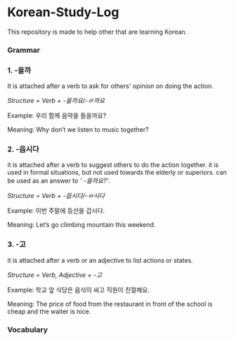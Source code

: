# Korean-Study-Log

This repository is made to help other that are learning Korean.

### Grammar

### 1. -을까

It is attached after a verb to ask for
others' opinion on doing the action.

*Structure = Verb + -을까요/-ㄹ까요*

Example: 우리 함께 음악을 들을까요?

Meaning: Why don’t we listen to music together?

### 2. -읍시다

it is attached after a verb to suggest others to do
the action together.
it is used in formal situations, but not used towards
the elderly or superiors. can be used as an answer to *'
-을까요?'*.

*Structure = Verb + -읍시다/-ㅂ시다*

Example: 이번 주말에 등산을 갑시다.

Meaning: Let’s go climbing mountain this weekend.

### 3. -고

it is attached after a verb or an adjective to list
actions or states.

*Structure = Verb, Adjective + -고*

Example: 학교 앞 식당은 음식이 싸고 직원이 친절해요.

Meaning: The price of food from the restaurant in front of the school is cheap and the waiter is nice.


### Vocabulary
